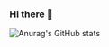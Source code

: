 ### Hi there 👋

![Anurag's GitHub stats](https://github-readme-stats.vercel.app/api?username=haji44&count_private=true&theme=onedark&show_icons=true)


<!--
**haji44/haji44** is a ✨ _special_ ✨ repository because its `README.md` (this file) appears on your GitHub profile.

Here are some ideas to get you started:

- 🔭 I’m currently working on ...
- 🌱 I’m currently learning ...
- 👯 I’m looking to collaborate on ...
- 🤔 I’m looking for help with ...
- 💬 Ask me about ...
- 📫 How to reach me: ...
- 😄 Pronouns: ...
- ⚡ Fun fact: ...
-->
